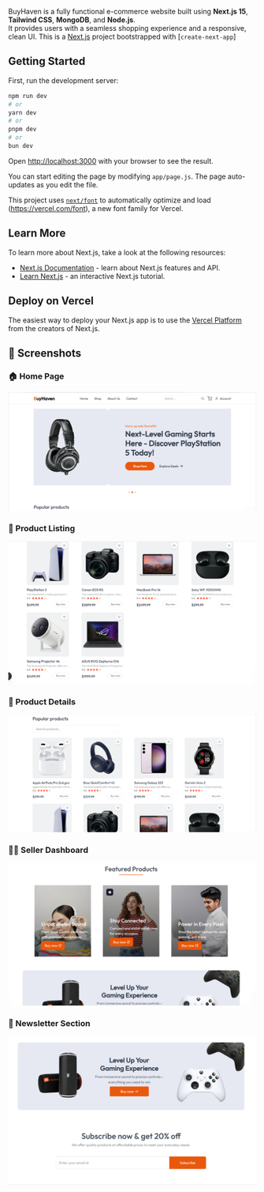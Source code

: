 BuyHaven is a fully functional e-commerce website built using **Next.js 15**, **Tailwind CSS**, **MongoDB**, and **Node.js**.  
It provides users with a seamless shopping experience and a responsive, clean UI.
This is a [Next.js](https://nextjs.org) project bootstrapped with [`create-next-app`]
## Getting Started

First, run the development server:

```bash
npm run dev
# or
yarn dev
# or
pnpm dev
# or
bun dev
```

Open [http://localhost:3000](http://localhost:3000) with your browser to see the result.

You can start editing the page by modifying `app/page.js`. The page auto-updates as you edit the file.

This project uses [`next/font`](https://nextjs.org/docs/app/building-your-application/optimizing/fonts) to automatically optimize and load (https://vercel.com/font), a new font family for Vercel.

## Learn More

To learn more about Next.js, take a look at the following resources:

- [Next.js Documentation](https://nextjs.org/docs) - learn about Next.js features and API.
- [Learn Next.js](https://nextjs.org/learn) - an interactive Next.js tutorial.


## Deploy on Vercel

The easiest way to deploy your Next.js app is to use the [Vercel Platform](https://vercel.com/new?utm_medium=default-template&filter=next.js&utm_source=create-next-app&utm_campaign=create-next-app-readme) from the creators of Next.js.


## 📸 Screenshots

### 🏠 Home Page
![Home Page](images/image.png)

### 🛒 Product Listing
![Product Listing](images/image1.png)

### 🧾 Product Details
![Product Details](images/image2.png)

### 🧍‍♂️ Seller Dashboard
![Seller Dashboard](images/image3.png)

### 📧 Newsletter Section
![Newsletter Section](images/image4.png)



